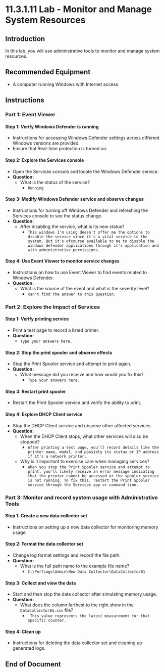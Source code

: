 # 11.3.1.11 Lab - Monitor and Manage System Resources

## Introduction
In this lab, you will use administrative tools to monitor and manage system resources.

## Recommended Equipment
- A computer running Windows with Internet access

## Instructions

### Part 1: Event Viewer

#### Step 1: Verify Windows Defender is running
- Instructions for accessing Windows Defender settings across different Windows versions are provided.
- Ensure that Real-time protection is turned on.

#### Step 2: Explore the Services console
- Open the Services console and locate the Windows Defender service.
- **Question:**
  - What is the status of the service?
    - `Running`

#### Step 3: Modify Windows Defender service and observe changes
- Instructions for turning off Windows Defender and refreshing the Services console to see the status change.
- **Question:**
  - After disabling the service, what is its new status?
    - `This windows I'm using doesn't offer me the options to disable the service since it's a vital service to the system. But it's ofcourse available to me to disable the windows defender applications through it's application and with administrative permissions.`

#### Step 4: Use Event Viewer to monitor service changes
- Instructions on how to use Event Viewer to find events related to Windows Defender.
- **Question:**
  - What is the source of the event and what is the severity level?
    - `can't find the answer to this question.`

### Part 2: Explore the Impact of Services

#### Step 1: Verify printing service
- Print a test page to record a listed printer.
- **Question:**
  - `Type your answers here.`

#### Step 2: Stop the print spooler and observe effects
- Stop the Print Spooler service and attempt to print again.
- **Question:**
  - What message did you receive and how would you fix this?
    - `Type your answers here.`

#### Step 3: Restart print spooler
- Restart the Print Spooler service and verify the ability to print.

#### Step 4: Explore DHCP Client service
- Stop the DHCP Client service and observe other affected services.
- **Question:**
  - When the DHCP Client stops, what other services will also be stopped?
    - `After printing a test page, you'll record details like the printer name, model, and possibly its status or IP address if it's a network printer.`
  - Why is it important to exercise care when managing services?
    - `When you stop the Print Spooler service and attempt to print, you'll likely receive an error message indicating that the printer cannot be accessed or the spooler service is not running. To fix this, restart the Print Spooler service through the Services app or command line.`

### Part 3: Monitor and record system usage with Administrative Tools

#### Step 1: Create a new data collector set
- Instructions on setting up a new data collector for monitoring memory usage.

#### Step 2: Format the data collector set
- Change log format settings and record the file path.
- **Question:**
  - What is the full path name to the example file name?
    - `C:\PerfLogs\Admin\New Data Collector\DataCollector01`

#### Step 3: Collect and view the data
- Start and then stop the data collector after simulating memory usage.
- **Question:**
  - What does the column farthest to the right show in the `DataCollector01.csv` file?
    - ` This value represents the latest measurement for that specific counter.`

#### Step 4: Clean up
- Instructions for deleting the data collector set and cleaning up generated logs.

## End of Document
